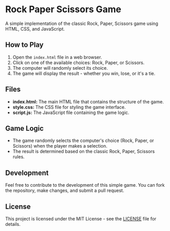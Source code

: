 # Rock Paper Scissors Game

A simple implementation of the classic Rock, Paper, Scissors game using HTML, CSS, and JavaScript.

## How to Play

1. Open the `index.html` file in a web browser.
2. Click on one of the available choices: Rock, Paper, or Scissors.
3. The computer will randomly select its choice.
4. The game will display the result - whether you win, lose, or it's a tie.

## Files

- **index.html:** The main HTML file that contains the structure of the game.
- **style.css:** The CSS file for styling the game interface.
- **script.js:** The JavaScript file containing the game logic.

## Game Logic

- The game randomly selects the computer's choice (Rock, Paper, or Scissors) when the player makes a selection.
- The result is determined based on the classic Rock, Paper, Scissors rules.

## Development

Feel free to contribute to the development of this simple game. You can fork the repository, make changes, and submit a pull request.

## License

This project is licensed under the MIT License - see the [LICENSE]([GAME](LICENSE)) file for details.
